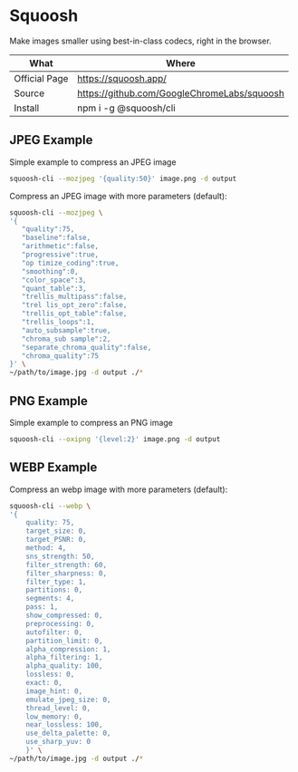 # Squoosh

Make images smaller using best-in-class codecs, right in the browser.

| What          | Where                                         |
|---------------|-----------------------------------------------|
| Official Page | <https://squoosh.app/>                        |
| Source        | <https://github.com/GoogleChromeLabs/squoosh> |
| Install       | npm i -g @squoosh/cli                         |

## JPEG Example

Simple example to compress an JPEG image

``` sh
squoosh-cli --mozjpeg '{quality:50}' image.png -d output
```

Compress an JPEG image with more parameters (default):

``` sh
squoosh-cli --mozjpeg \
'{ 
   "quality":75, 
   "baseline":false, 
   "arithmetic":false, 
   "progressive":true, 
   "op timize_coding":true, 
   "smoothing":0, 
   "color_space":3, 
   "quant_table":3, 
   "trellis_multipass":false, 
   "trel lis_opt_zero":false, 
   "trellis_opt_table":false, 
   "trellis_loops":1, 
   "auto_subsample":true, 
   "chroma_sub sample":2, 
   "separate_chroma_quality":false, 
   "chroma_quality":75 
}' \
~/path/to/image.jpg -d output ./*
```

## PNG Example

Simple example to compress an PNG image

``` sh
squoosh-cli --oxipng '{level:2}' image.png -d output
```

## WEBP Example

Compress an webp image with more parameters (default):

``` sh
squoosh-cli --webp \
'{ 
    quality: 75,
    target_size: 0,
    target_PSNR: 0,
    method: 4,
    sns_strength: 50,
    filter_strength: 60,
    filter_sharpness: 0,
    filter_type: 1,
    partitions: 0,
    segments: 4,
    pass: 1,
    show_compressed: 0,
    preprocessing: 0,
    autofilter: 0,
    partition_limit: 0,
    alpha_compression: 1,
    alpha_filtering: 1,
    alpha_quality: 100,
    lossless: 0,
    exact: 0,
    image_hint: 0,
    emulate_jpeg_size: 0,
    thread_level: 0,
    low_memory: 0,
    near_lossless: 100,
    use_delta_palette: 0,
    use_sharp_yuv: 0
    }' \
~/path/to/image.jpg -d output ./*
```
